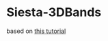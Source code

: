 # Siesta-3DBands

based on [this tutorial](https://codeburst.io/full-stack-single-page-application-with-vue-js-and-flask-b1e036315532)